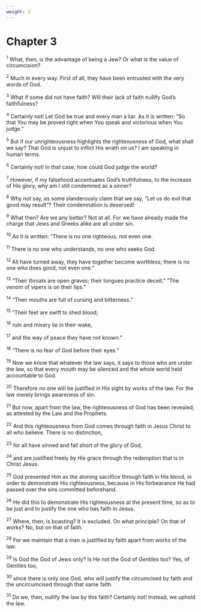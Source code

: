 ```yaml
---
weight: 3
---
```


# Chapter 3

<sup>1</sup> What, then, is the advantage of being a Jew? Or what is the value of circumcision? 

<sup>2</sup> Much in every way. First of all, they have been entrusted with the very words of God. 

<sup>3</sup> What if some did not have faith? Will their lack of faith nullify God’s faithfulness? 

<sup>4</sup> Certainly not! Let God be true and every man a liar. As it is written: “So that You may be proved right when You speak and victorious when You judge.” 

<sup>5</sup> But if our unrighteousness highlights the righteousness of God, what shall we say? That God is unjust to inflict His wrath on us? I am speaking in human terms. 

<sup>6</sup> Certainly not! In that case, how could God judge the world? 

<sup>7</sup> However, if my falsehood accentuates God’s truthfulness, to the increase of His glory, why am I still condemned as a sinner? 

<sup>8</sup> Why not say, as some slanderously claim that we say, “Let us do evil that good may result”? Their condemnation is deserved! 

<sup>9</sup> What then? Are we any better? Not at all. For we have already made the charge that Jews and Greeks alike are all under sin. 

<sup>10</sup> As it is written: “There is no one righteous, not even one. 

<sup>11</sup> There is no one who understands, no one who seeks God. 

<sup>12</sup> All have turned away, they have together become worthless; there is no one who does good, not even one.” 

<sup>13</sup> “Their throats are open graves; their tongues practice deceit.” “The venom of vipers is on their lips.” 

<sup>14</sup> “Their mouths are full of cursing and bitterness.” 

<sup>15</sup> “Their feet are swift to shed blood; 

<sup>16</sup> ruin and misery lie in their wake, 

<sup>17</sup> and the way of peace they have not known.” 

<sup>18</sup> “There is no fear of God before their eyes.” 

<sup>19</sup> Now we know that whatever the law says, it says to those who are under the law, so that every mouth may be silenced and the whole world held accountable to God. 

<sup>20</sup> Therefore no one will be justified in His sight by works of the law. For the law merely brings awareness of sin. 

<sup>21</sup> But now, apart from the law, the righteousness of God has been revealed, as attested by the Law and the Prophets. 

<sup>22</sup> And this righteousness from God comes through faith in Jesus Christ to all who believe. There is no distinction, 

<sup>23</sup> for all have sinned and fall short of the glory of God, 

<sup>24</sup> and are justified freely by His grace through the redemption that is in Christ Jesus. 

<sup>25</sup> God presented Him as the atoning sacrifice through faith in His blood, in order to demonstrate His righteousness, because in His forbearance He had passed over the sins committed beforehand. 

<sup>26</sup> He did this to demonstrate His righteousness at the present time, so as to be just and to justify the one who has faith in Jesus. 

<sup>27</sup> Where, then, is boasting? It is excluded. On what principle? On that of works? No, but on that of faith. 

<sup>28</sup> For we maintain that a man is justified by faith apart from works of the law. 

<sup>29</sup> Is God the God of Jews only? Is He not the God of Gentiles too? Yes, of Gentiles too, 

<sup>30</sup> since there is only one God, who will justify the circumcised by faith and the uncircumcised through that same faith. 

<sup>31</sup> Do we, then, nullify the law by this faith? Certainly not! Instead, we uphold the law. 


